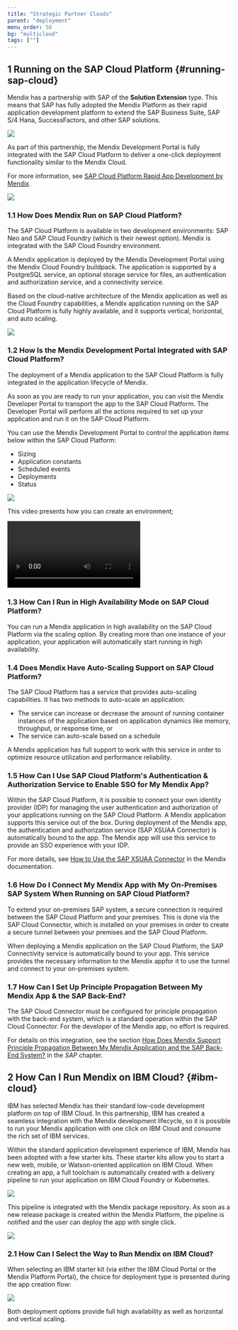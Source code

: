 ```yaml
---
title: "Strategic Partner Clouds"
parent: "deployment"
menu_order: 50
bg: "multicloud"
tags: [""]
---
```


## 1 Running on the SAP Cloud Platform {#running-sap-cloud}

Mendix has a partnership with SAP of the **Solution Extension** type. This means that SAP has fully adopted the Mendix Platform as their rapid application development platform to extend the SAP Business Suite, SAP S/4 Hana, SuccessFactors, and other SAP solutions.

![](attachments/sapsolutionextention.png)

As part of this partnership, the Mendix Development Portal is fully integrated with the SAP Cloud Platform to deliver a one-click deployment functionality similar to the Mendix Cloud.

For more information, see [SAP Cloud Platform Rapid App Development by Mendix](https://cloudplatform.sap.com/dmp/capabilities/us/product/SAP-Cloud-Platform-Rapid-Application-Development-by-Mendix/b9ec34b2-9343-46a9-9ed4-030997a40eb1).

![](attachments/sapradbymendix.png)

### 1.1 How Does Mendix Run on SAP Cloud Platform?

The SAP Cloud Platform is available in two development environments: SAP Neo and SAP Cloud Foundry (which is their newest option). Mendix is integrated with the SAP Cloud Foundry environment.

A Mendix application is deployed by the Mendix Development Portal using the Mendix Cloud Foundry buildpack. The application is supported by a PostgreSQL service, an optional storage service for files, an authentication and authorization service, and a connectivity service.

Based on the cloud-native architecture of the Mendix application as well as the Cloud Foundry capabilities, a Mendix application running on the SAP Cloud Platform is fully highly available, and it supports vertical, horizontal, and auto scaling.

![](attachments/runningonsapcloud.png)

### 1.2 How Is the Mendix Development Portal Integrated with SAP Cloud Platform?

The deployment of a Mendix application to the SAP Cloud Platform is fully integrated in the application lifecycle of Mendix.

As soon as you are ready to run your application, you can visit the Mendix Developer Portal to transport the app to the SAP Cloud Platform. The Developer Portal will perform all the actions required to set up your application and run it on the SAP Cloud Platform.

You can use the Mendix Development Portal to control the application items below within the SAP Cloud Platform:

* Sizing
* Application constants
* Scheduled events
* Deployments
* Status

![](attachments/sapdevportalintegration.png)

This video presents how you can create an environment;

<video controls src="attachments/CreateAnEnvironment.mp4">VIDEO</video>

### 1.3 How Can I Run in High Availability Mode on SAP Cloud Platform?

You can run a Mendix application in high availability on the SAP Cloud Platform via the scaling option. By creating more than one instance of your application, your application will automatically start running in high availability.

### 1.4 Does Mendix Have Auto-Scaling Support on SAP Cloud Platform?

The SAP Cloud Platform has a service that provides auto-scaling capabilities. It has two methods to auto-scale an application:

* The service can increase or decrease the amount of running container instances of the application based on application dynamics like memory, throughput, or response time, or
* The service can auto-scale based on a schedule

A Mendix application has full support to work with this service in order to optimize resource utilization and performance reliability.

### 1.5 How Can I Use SAP Cloud Platform's Authentication & Authorization Service to Enable SSO for My Mendix App?

Within the SAP Cloud Platform, it is possible to connect your own identity provider (IDP) for managing the user authentication and authorization of your applications running on the SAP Cloud Platform. A Mendix application supports this service out of the box. During deployment of the Mendix app, the authentication and authorization service (SAP XSUAA Connector) is automatically bound to the app. The Mendix app will use this service to provide an SSO experience with your IDP.

For more details, see [How to Use the SAP XSUAA Connector](https://docs.mendix.com/howto/sap/use-sap-xsuaa-connector) in the Mendix documentation.

### 1.6 How Do I Connect My Mendix App with My On-Premises SAP System When Running on SAP Cloud Platform?

To extend your on-premises SAP system, a secure connection is required between the SAP Cloud Platform and your premises. This is done via the SAP Cloud Connector, which is installed on your premises in order to create a secure tunnel between your premises and the SAP Cloud Platform.

When deploying a Mendix application on the SAP Cloud Platform, the SAP Connectivity service is automatically bound to your app. This service provides the necessary information to the Mendix appfor it to use the tunnel and connect to your on-premises system.

### 1.7 How Can I Set Up Principle Propagation Between My Mendix App & the SAP Back-End?

The SAP Cloud Connector must be configured for principle propagation with the back-end system, which is a standard operation within the SAP Cloud Connector. For the developer of the Mendix app, no effort is required.

For details on this integration, see the section [How Does Mendix Support Principle Propagation Between My Mendix Application and the SAP Back-End System?](../strategic-partners/sap-integration#principle) in the *SAP* chapter.

## 2 How Can I Run Mendix on IBM Cloud? {#ibm-cloud}

IBM has selected Mendix has their standard low-code development platform on top of IBM Cloud. In this partnership, IBM has created a seamless integration with the Mendix development lifecycle, so it is possible to run your Mendix application with one click on IBM Cloud and consume the rich set of IBM services.

Within the standard application development experience of IBM, Mendix has been adopted with a few starter kits. These starter kits allow you to start a new web, mobile, or Watson-oriented application on IBM Cloud. When creating an app, a full toolchain is automatically created with a delivery pipeline to run your application on IBM Cloud Foundry or Kubernetes.

![](attachments/ibm-toolchain.png)

This pipeline is integrated with the Mendix package repository. As soon as a new release package is created within the Mendix Platform, the pipeline is notified and the user can deploy the app with single click.

![](attachments/mx-ibm-portal.png)

### 2.1 How Can I Select the Way to Run Mendix on IBM Cloud?

When selecting an IBM starter kit (via either the IBM Cloud Portal or the Mendix Platform Portal), the choice for deployment type is presented during the app creation flow:

![](attachments/select-ibm-deployment-type.png)

Both deployment options provide full high availability as well as horizontal and vertical scaling.
